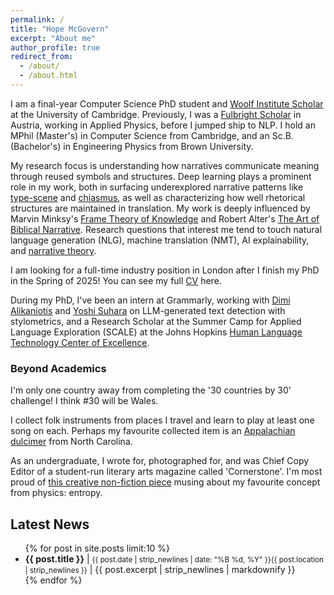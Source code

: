```yaml
---
permalink: /
title: "Hope McGovern"
excerpt: "About me"
author_profile: true
redirect_from: 
  - /about/
  - /about.html
---
```


I am a final-year Computer Science PhD student and [Woolf Institute Scholar](https://www.woolf.cam.ac.uk/people/hope-mcgovern) at the University of Cambridge. Previously, I was a [Fulbright Scholar](https://fulbrightscholars.org/) in Austria, working in Applied Physics, before I jumped ship to NLP. I hold an MPhil (Master's) in Computer Science from Cambridge, and an Sc.B. (Bachelor's) in Engineering Physics from Brown University.

My research focus is understanding how narratives communicate meaning through reused symbols and structures. Deep learning plays a prominent role in my work, both in surfacing underexplored narrative patterns like [type-scene](https://en.wikipedia.org/wiki/Type_scene) and [chiasmus](https://en.wikipedia.org/wiki/Chiasmus), as well as characterizing how well rhetorical structures are maintained in translation. My work is deeply influenced by Marvin Minksy's [Frame Theory of Knowledge](https://courses.media.mit.edu/2004spring/mas966/Minsky%201974%20Framework%20for%20knowledge.pdf) and Robert Alter's [The Art of Biblical Narrative](https://en.wikipedia.org/wiki/The_Art_of_Biblical_Narrative). Research questions that interest me tend to touch natural language generation (NLG), machine translation (NMT), AI explainability, and [narrative theory](https://aclanthology.org/2021.emnlp-main.26/).

I am looking for a full-time industry position in London after I finish my PhD in the Spring of 2025! You can see my full [CV](https://www.canva.com/design/DAGXlIu9WP4/9ZzHRbzJ6fWK5foUnz7URg/view?utm_content=DAGXlIu9WP4&utm_campaign=designshare&utm_medium=link2&utm_source=uniquelinks&utlId=h07703e10f1) here.

During my PhD, I've been an intern at Grammarly, working with [Dimi Alikaniotis](https://scholar.google.gr/citations?user=8ZsPobcAAAAJ&hl=en) and [Yoshi Suhara](https://yoshi-suhara.com/) on LLM-generated text detection with stylometrics, and a Research Scholar at the Summer Camp for Applied Language Exploration (SCALE) at the Johns Hopkins [Human Language Technology Center of Excellence](https://hltcoe.jhu.edu/). 


### Beyond Academics
I'm only one country away from completing the '30 countries by 30' challenge! I think #30 will be Wales.

I collect folk instruments from places I travel and learn to play at least one song on each. Perhaps my favourite collected item is an [Appalachian  dulcimer](https://en.wikipedia.org/wiki/Appalachian_dulcimer) from North Carolina.

As an undergraduate, I wrote for, photographed for, and was Chief Copy Editor of a student-run literary arts magazine called 'Cornerstone'. I'm most proud of [this creative non-fiction piece](https://viewer.joomag.com/wanderers-spring-2017/0019178001494728390/p18) musing about my favourite concept from physics: entropy.



<div class="news-widget">
    <h2>Latest News</h2>
    <ul>
        {% for post in site.posts limit:10 %}
            <li>
                <strong>{{ post.title }}</strong> | <small>{{ post.date | strip_newlines | date: "%B %d, %Y" }}{{ post.location | strip_newlines }}</small> | {{ post.excerpt | strip_newlines | markdownify }} 
            </li>
        {% endfor %}
    </ul>
</div>


